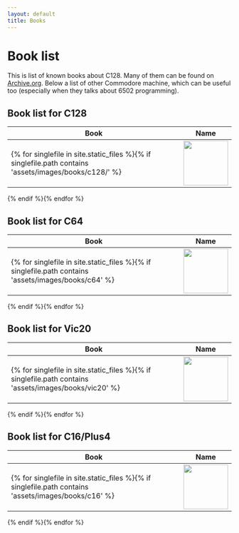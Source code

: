 ```yaml
---
layout: default
title: Books
---
```


# Book list 

This is list of known books about C128. Many of them can be found on [Archive.org](https://archive.org/).
Below a list of other Commodore machine, which can be useful too (especially when they talks about 6502 programming).

## Book list for C128

|Book|Name|
|-|-|
{% for singlefile in site.static_files %}{% if singlefile.path contains 'assets/images/books/c128/' %}|<img src="{{ singlefile.path }}" width="100">|{{ singlefile.basename }}|
{% endif %}{% endfor %}

## Book list for C64

|Book|Name|
|-|-|
{% for singlefile in site.static_files %}{% if singlefile.path contains 'assets/images/books/c64' %}|<img src="{{ singlefile.path }}" width="100">|{{ singlefile.basename }}|
{% endif %}{% endfor %}

## Book list for Vic20

|Book|Name|
|-|-|
{% for singlefile in site.static_files %}{% if singlefile.path contains 'assets/images/books/vic20' %}|<img src="{{ singlefile.path }}" width="100">|{{ singlefile.basename }}|
{% endif %}{% endfor %}

## Book list for C16/Plus4

|Book|Name|
|-|-|
{% for singlefile in site.static_files %}{% if singlefile.path contains 'assets/images/books/c16' %}|<img src="{{ singlefile.path }}" width="100">|{{ singlefile.basename }}|
{% endif %}{% endfor %}
